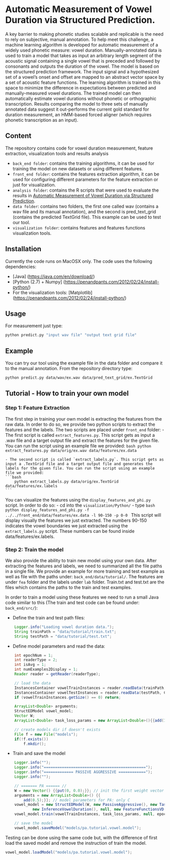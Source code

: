 # Automatic Measurement of Vowel Duration via Structured Prediction.
A key barrier to making phonetic studies scalable and replicable is the need to rely on subjective, manual annotation. To help meet this challenge, a machine learning algorithm is developed for automatic measurement of a widely used phonetic measure: vowel duration. Manually-annotated data is used to train a model that takes as input an arbitrary length segment of the acoustic signal containing a single vowel that is preceded and followed by consonants and outputs the duration of the vowel. The model is based on the structured prediction framework. The input signal and a hypothesized set of a vowel’s onset and offset are mapped to an abstract vector space by a set of acoustic feature functions. The learning algorithm is trained in this space to minimize the difference in expectations between predicted and manually-measured vowel durations. The trained model can then automatically estimate vowel durations without phonetic or orthographic transcription. Results comparing the model to three sets of manually annotated data suggest it out-performs the current gold standard for duration measurement, an HMM-based forced aligner (which requires phonetic transcription as an input).

## Content
The repository contains code for vowel duration measurement, feature extraction, visualization tools and results analysis
 - `back_end folder`: contains the training algorithms, it can be used for training the model on new datasets or using different features.
 - `front_end folder`: contains the features extraction algorithm, it can be used for configuring different parameters for the feature extraction or just for visualization.
 - `analysis folder`: contains the R scripts that were used to evaluate the results in [Automatic Measurement of Vowel Duration via Structured Prediction](https://todo).
 - `data folder`: contains two folders, the first one called wav (contains a wav file and its manual annotation), and the second is pred_text_grid (contains the predicted TextGrid file). This example can be used to test our tool.
 - `visualization folder`: contains features and features functions visualization tools.

## Installation
Currently the code runs on MacOSX only.
The code uses the following dependencies:
 - [Java] (https://java.com/en/download/)
 - [Python (2.7) + Numpy] (https://penandpants.com/2012/02/24/install-python/)
 - For the visualization tools: [Matplotlib] (https://penandpants.com/2012/02/24/install-python/)
 
## Usage
For measurement just type: 
```bash
python predict.py "input wav file" "output text grid file"
```

## Example
You can try our tool using the example file in the data folder and compare it to the manual annotation.
From the repository directory type: 
```bash
python predict.py data/wav/ex.wav data/pred_text_grid/ex.TextGrid
```

## Tutorial - How to train your own model
### Step 1: Feature Extraction
The first step in training your own model is extracting the features from the raw data. In order to do so, we provide two python scripts to extract the features and the labels.
The two scripts are placed under `front_end` folder:
	- The first script is called `extract_features.py`. This script gets as input a .wav file and a target output file and extract the features for the given file. You can run the script using an example file we provided: 
	```bash
		python extract_features.py data/orig/ex.wav data/features/ex.data
	```

	- The second script is called `extract_labels.py`. This script gets as input a .TextGrid file and a target output file and generates the labels for the given file. You can run the script using an example file we provided:
	```bash
		python extract_labels.py data/orig/ex.TextGrid data/features/ex.labels
	```

You can visualize the features using the `display_features_and_phi.py` script. 
In order to do so:
	- cd into the `visualization/Python/`
	- type 
	```bash
		python display_features_and_phi.py -f ../../front_end/data/features/ex.data -l 90-150 -p 0-0
	```
This script will display visually the features we just extracted. The numbers 90-150 indicates the vowel boundaries we just extracted using the `extract_labels.py` script. These numbers can be found inside data/features/ex.labels.

### Step 2: Train the model
We also provide the ability to train new model using your own data. After extracting the features and labels, we need to summarized all the file paths in a single file. 
We provide an example for more training and test example as well as file with the paths under: `back_end/data/tutorial/`. The features are under `fea` folder and the labels under `lab` folder. Train.txt and test.txt are the files which contains the paths to the train and test examples.

In order to train a model using these features we need to run a small Java code similar to this (The train and test code can be found under: `back_end/src/`):
 - Define the train and test path files:
```java
    Logger.info("Loading vowel duration data.");
    String trainPath = "data/tutorial/train.txt";
    String testPath = "data/tutorial/test.txt";
```
 -  Define model parameters and read the data:
```java
    int epochNum = 1;
    int readerType = 2;
    int isAvg = 1;
    int numExamples2Display = 1;
    Reader reader = getReader(readerType);

    // load the data
    InstancesContainer vowelTrainInstances = reader.readData(trainPath, Consts.SPACE, Consts.COLON_SPLITTER);
    InstancesContainer vowelTestInstances = reader.readData(testPath, Consts.SPACE, Consts.COLON_SPLITTER);
    if (vowelTrainInstances.getSize() == 0) return;

    ArrayList<Double> arguments;
    StructEDModel vowel_model;
    Vector W;
    ArrayList<Double> task_loss_params = new ArrayList<Double>(){{add(1.0);add(2.0);}}; // task loss parameters

    // create models dir if doesn't exists
    File f = new File("models");
    if(!f.exists())
        f.mkdir();
```
 -  Train and save the model
```java
    Logger.info("");
    Logger.info("=============================================");
    Logger.info("============= PASSIVE AGGRESSIVE ============");
    Logger.info("");

    // ======= PA ====== //
    W = new Vector() {{put(0, 0.0);}}; // init the first weight vector
    arguments = new ArrayList<Double>() {{
        add(0.5);}}; // model parameters for PA: only C
    vowel_model = new StructEDModel(W, new PassiveAggressive(), new TaskLossVowelDuration(),
            new InferenceVowelDuration(), null, new FeatureFunctionsVD(), arguments); // create the model
    vowel_model.train(vowelTrainInstances, task_loss_params, null, epochNum, isAvg, true); // train

    // save the model
    vowel_model.saveModel("models/pa.tutorial.vowel.model");
```
Testing can be done using the same code but, with the difference of first load the saved model and remove the instruction of train the model.

```java
vowel_model.loadModel("models/pa.tutorial.vowel.model");
```

